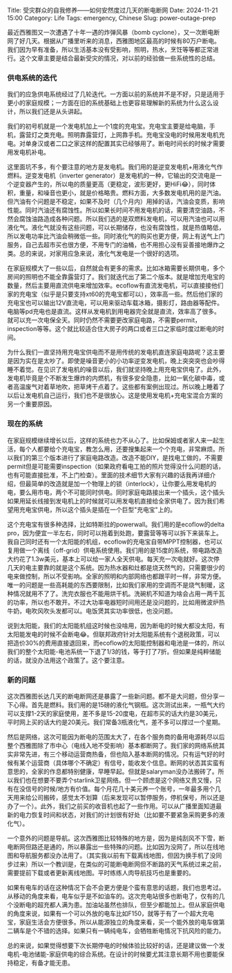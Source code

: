 Title: 受灾群众的自我修养——如何安然度过几天的断电断网
Date: 2024-11-21 15:00
Category: Life
Tags: emergency, Chinese
Slug: power-outage-prep

最近西雅图又一次遭遇了十年一遇的炸弹风暴（bomb cyclone），又一次断电断网了好几天。根据从广播里听来的消息，西雅图地区最高的时候有80万户断电。我们因为早有准备，所以生活基本没有受影响，照明，热水，烹饪等等都正常进行。这个文章主要是结合最新受灾的情况，对以前的经验做一些系统性的总结。

### 供电系统的迭代

我们的应急供电系统经过了几轮迭代。一方面以前的系统并不是不好，只是适用于更小的家庭规模；一方面在旧的系统基础上也更容易理解新的系统为什么这么设计，所以我们还是从头讲起。

我们的初号机就是一个发电机加上一个1度的充电宝。充电宝主要是给电脑，手机，露营灯之类充电。照明靠露营灯，上网靠手机。充电宝没电的时候用发电机充电。对单身汉或者二口之家这样的配置其实已经够用了。断电时间长的时候才需要用发电机补电。

这里面坑不多，有个要注意的地方是发电机。我们用的是逆变发电机+用液化气作燃料。逆变发电机（inverter generator）是发电机的一种，它输出的交流电是一个逆变器产生的，所以电的质量更高（更稳定，波形更好，更HiFi😂），同时体积，重量，和噪音也更小，就是价格略贵。燃料方面，大多数发电机用的是汽油。但汽油有个问题是不稳定，如果不及时（几个月内）用掉的话，汽油会变质，影响性能。同时汽油还有腐蚀性。所以如果长时间不用发电机的话，需要清空油路，不然会腐蚀油路造成各种问题。所以我们选的是双燃料发电机，可以用汽油也可以用液化气。液化气就没有这些问题，可以长期储存，也没有腐蚀性，就是热值略低，所以发电功率比汽油会稍微低一些。同时液化气的购买也更方便，网上有送气上门服务，自己去超市买也很方便，不用专门的油桶，也不用担心没有妥善接地爆炸之类。总的来说，对家用应急来说，液化气发电是一个很好的选项。

在家庭规模大了一些以后，自然就会有更多的需求。比如冰箱需要长期供电，多个房间的照明也不能全靠露营灯了。我们就迭代出了第二个版本。就是增加充电宝的数量，然后主要用直流供电来增加效率。ecoflow有直流发电机，可以直接接他们家的充电宝（似乎是只要支持xt60的充电宝都可以），效率高一些。然后他们家的充电宝也可以输出12V直流电，可以用来驱动车载冰箱，摄影灯，路由器等配件。电脑等pd充电也是直流。这样从发电机到用电器完全就是直流，效率高了很多。就可以充一次电保全天。同时仍然不需要更改家庭电路，不需要permit，inspection等等。这个就比较适合住大房子的两口或者三口之家临时度过断电的时间。

为什么我们一直坚持用充电宝供电而不是用传统的发电机直连家庭电路呢？这主要是因为实在是太吵了。即使是噪音更小的小功率逆变发电机，晚上突突突也会吵得睡不着觉。在见识了发电机的噪音以后，我们就坚持晚上用充电宝供电了。此外，发电机毕竟是个不断发生爆炸的内燃机，有很多安全隐患，比如一氧化碳中毒，或者高温废气对着草地吹，把草烤干点着了。这些都有案例出现过。所以晚上睡着了以后让发电机自己运行，我们也不是很放心。这是使用发电机+充电宝混合方案的另一个重要原因。

### 现在的系统

在家庭规模继续增长以后，这样的系统也力不从心了。比如保姆或者家人来一起生活，每个人都要给个充电宝，教怎么用，还要搜集起来一个个充电，非常麻烦。所以我们的第三个版本进行了家庭电路改造。改造不能DIY，是找电工做的，不需要permit但是可能需要inspection（如果政府看电工拍的照片觉得没什么问题的话，也有可能直接批准，不上门检查）。里面的技术细节大家有兴趣的话我再详细介绍，但最简单的改造就是加一个物理上的锁（interlock），让你要么用发电机的电，要么用市电，两个不可能同时供电。同时家庭电路接出来一个插头，这个插头如果用延长线接到发电机上的时候就可以用发电机直接给全家供电了。因为我们希望用充电宝供电，所以这个插头是插在一个巨型"充电宝"上的。

这个充电宝有很多种选择，比如特斯拉的powerwall。我们用的是ecoflow的delta pro，因为便宜一半左右，同时可以拖着到处跑，要露营等等可以拆下来装车上。我自己同时还有一个太阳能的机组，ecoflow的充电宝自带MPPT控制器，也可以复用做一个离线（off-grid）供电系统使用。我们用的是15度的系统，带电路改造大约花了1.3w美元，基本上可以给一家人全天供电。每天充一次电就好。这次停几天的电主要靠的就是这个系统。因为热水器和灶都是烧天然气的，只需要很少的电来做控制，所以不受影响。全家的照明和内部网络也都跟平时一样，非常方便。唯一的问题是一些高耗能的东西要限制，比如我们家用的空调而不是烧气制暖，这种情况就用不了了。洗完衣服也不能用烘干机。洗碗机不知道为啥会占用一两千瓦的功率，所以也不敢开。不过大功率电器短时间用还是没问题的，比如用微波炉热牛奶，电吹风吹头发都可以。电饭煲其实功率很低，也没问题。

说到太阳能，我们的太阳能机组这时候也没啥用，因为断电的时候大都没太阳，有太阳能发电的时候不会断电😂。但联邦政府针对太阳能系统有个退税政策，可以把造价30%的费用直接退回来，而ecoflow的太阳能控制器和电池是一体的，所以我们的整个太阳能-电池系统一下退了1/3的钱，等于打了7折。但如果是纯粹储能的话，就没办法用这个政策了。这个要注意。

### 新的问题

这次西雅图长达几天的断电断网还是暴露了一些新问题。都不是大问题，但分享一下心得。首先是燃料。我们用的是15磅的液化气钢瓶。这次测试出来，一瓶气大约可以支撑1-2天的家庭使用，差不多是15-20度电，在超市买的话大约是30美元，平时网上买的话大约是20美元。我们常备3瓶液化气，差不多可以撑过一个星期。

然后是网络，这次可能因为断电的范围太大了，在各个服务商的备用电源耗尽以后整个西雅图除了市中心（电线入地不受影响）基本都断网了。我们家的网络系统其实非常先进，有三个移动运营商热备，但也陷入基本断网的情况。只有运气好的时候有某个运营商（具体哪个不确定）有信号，能收发个信息。断网的状态其实蛮有意思的，全家的作息都特别健康，早睡早起。但就是salaryman没办法搬砖了。所以我们也在想要不要弄个starlink卫星网络。但一个顾虑是这个网络又贵又慢，只有在没信号的时候/地方有价值。每个月花几十美元养一个账号，一年最多用个几天用来给公司搬砖，感觉太不划算（后来发现可以暂停服务，停机保号，所以还是办了一个）。此外，我们之前买的收音机也起了一些作用。可以从广播里面知道最新的电力恢复时间和状态，对我们的计划很有好处（比如要不要紧急采购更多的液化气）。

一个意外的问题是导航。这次西雅图比较特殊的地方是，因为是纯刮风不下雪，断电断网但路还是通的，所以暴露出一些特殊的问题。比如因为没网了，所以在线地图和导航服务都没办法用了。（其实我以前有下载离线地图，但因为换手机了没同步过来）所以一个教训是，在类似的可能断电断网但不断路的天气系统过来之前，需要提前下载或者更新离线地图。平时练练人肉导航技巧也是重要的。

如果有电车的话在这种情况下会不会更方便是个蛮有意思的话题，我们也思考过。从移动的角度来看，电车似乎是不如油车的。这次充电站很多也断电了，仅有的几个没断电的超充都人满为患。加油站虽然也排队，但至少都能加上。但从家庭供电的角度来说，如果有一个可以外放的电车比如F150，就等于有了一个超大充电宝，家庭生活会方便很多。所以从能源独立的角度来看，买一个能外放的电车做第二辆车是个不错的选择。如果只有一辆纯电车，会牺牲断电情况下抗风险的能力。

总的来说，如果觉得想要下次长期停电的时候体验比较好的话，还是建议做一个发电机-电池储能-家庭供电的综合系统。在设计的时候要尤其注意长期不用也要能保持稳定，有备才能无患。

<script async data-uid="65448d4615" src="https://yage.kit.com/65448d4615/index.js"></script>
